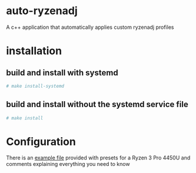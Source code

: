 # auto-ryzenadj
A c++ application that automatically applies custom ryzenadj profiles
# installation
## build and install with systemd
```sh
# make install-systemd
```

## build and install without the systemd service file
```sh
# make install
```

# Configuration
There is an [example file](auto-ryzenadj.conf.example) provided with presets for a Ryzen 3 Pro 4450U and comments explaining everything you need to know
